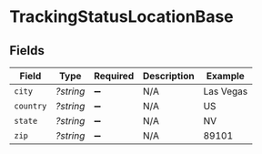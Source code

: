 # TrackingStatusLocationBase


## Fields

| Field              | Type               | Required           | Description        | Example            |
| ------------------ | ------------------ | ------------------ | ------------------ | ------------------ |
| `city`             | *?string*          | :heavy_minus_sign: | N/A                | Las Vegas          |
| `country`          | *?string*          | :heavy_minus_sign: | N/A                | US                 |
| `state`            | *?string*          | :heavy_minus_sign: | N/A                | NV                 |
| `zip`              | *?string*          | :heavy_minus_sign: | N/A                | 89101              |